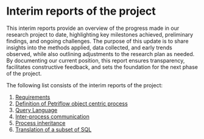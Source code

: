 # Interim reports of the project

This interim reports provide an overview of the progress made in our research project to date, highlighting key
milestones achieved, preliminary findings, and ongoing challenges. The purpose of this update is to share insights into
the methods applied, data collected, and early trends observed, while also outlining adjustments to the research plan as
needed. By documenting our current position, this report ensures transparency, facilitates constructive feedback, and
sets the foundation for the next phase of the project.

The following list consists of the interim reports of the project:

1. <a href="_media/reports/Requirements.pdf">Requirements</a>
2. <a href="_media/reports/Definition.pdf" >Definition of Petriflow object centric process</a>
3. <a href="_media/reports/Query_Language.pdf" >Query Language</a>
4. <a href="_media/reports/Inter_process_communication_and_relationships.pdf" >Inter-process communication</a>
5. <a href="_media/reports/Inheritance.pdf" >Process inheritance</a>
6. <a href="_media/reports/SQL.pdf" >Translation of a subset of SQL</a>
